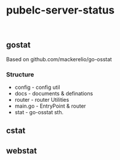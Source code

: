# pubelc-server-status

<br>

## gostat
Based on github.com/mackerelio/go-osstat

### Structure
* config - config util
* docs - documents & definations
* router - router Utilities
* main.go - EntryPoint & router
* stat - go-osstat sth.

## cstat

## webstat
